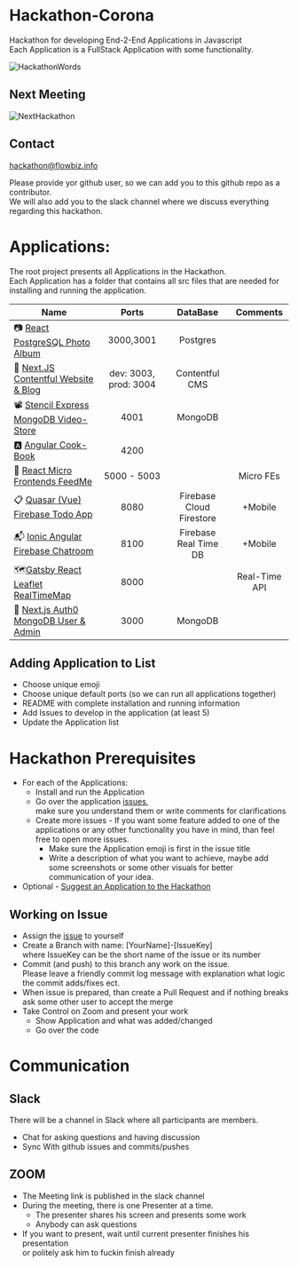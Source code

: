 # Hackathon-Corona
Hackathon for developing End-2-End Applications in Javascript<br>
Each Application is a FullStack Application with some functionality.

![HackathonWords](http://3.16.147.204:5000/HackathonWords.png)
## Next Meeting
![NextHackathon](http://3.16.147.204:5000/Next_Hackathon.png)

## Contact
<a href = "mailto: hackathon@flowbiz.info">hackathon@flowbiz.info</a>

Please provide yor github user, so we can add you to this github repo as a contributor.<br>
We will also add you to the slack channel where we discuss everything regarding this hackathon.

# Applications:
The root project presents all Applications in the Hackathon.<br>
Each Application has a folder that contains all src files that are needed for installing and running the application.

| Name   |      Ports   |      DataBase   |      Comments
|----------|:-------------:|:-------------:|:-------------:|
| 📷 [React PostgreSQL Photo Album](./react_postgreSQL_photo_album/README.md) | 3000,3001 | Postgres
| 📜 [Next.JS Contentful Website & Blog](./nextjs-website/README.md) | dev: 3003, prod: 3004 | Contentful CMS | 
| 📽️ [Stencil Express MongoDB Video-Store](./Stencil_Express_MongoDB_VideoStore/README.md) |    4001 | MongoDB
| 🅰️ [Angular Cook-Book](./angular-cookbook/README.md) |    4200 | 
| 🍱 [React Micro Frontends FeedMe](./React_Micro_Frontends_FeedMe/README.md) |    5000 - 5003 |  | Micro FEs
| 📋 [Quasar (Vue) Firebase Todo App](./Quasar_Firebase_Todo_App/README.md) | 8080 | Firebase Cloud Firestore | +Mobile
| 📬 [Ionic Angular Firebase Chatroom](./Ionic_Angular_Chatroom/README.md) |  8100 |  Firebase Real Time DB |  +Mobile
| 🗺️[Gatsby React Leaflet RealTimeMap](./Gatsby_React_Leaflet_realTimeMap/README.md) | 8000 |  | Real-Time API |
| 🔐 [Next.js Auth0 MongoDB User & Admin](./nextjs_mongodb_auth0_user_n_admin/README.md) | 3000 | MongoDB | |
## <a id="adding-application">Adding Application to List</a>
- Choose unique emoji 
- Choose unique default ports (so we can run all applications together)
- README with complete installation and running information
- Add Issues to develop in the application (at least 5)
- Update the Application list

# Hackathon Prerequisites
- For each of the Applications:
  - Install and run the Application
  - Go over the application [issues](https://github.com/wonderfloyd/Hackathon-Corona/issues),<br>
  make sure you understand them or write comments for clarifications
  - Create more issues - If you want some feature added to one of the applications or any other functionality you have in mind, than feel free to open more issues.
    - Make sure the Application emoji is first in the issue title
    - Write a description of what you want to achieve, maybe add some screenshots or some other visuals for better communication of your idea.
- Optional - [Suggest an Application to the Hackathon](#adding-application)

## Working on Issue
- Assign the [issue](https://github.com/wonderfloyd/Hackathon-Corona/issues) to yourself
- Create a Branch with name: [YourName]-[IssueKey]<br>
where IssueKey can be the short name of the issue or its number
- Commit (and push) to this branch any work on the issue.<br>
Please leave a friendly commit log message with explanation what logic the commit adds/fixes ect.
- When issue is prepared, than create a Pull Request and if nothing breaks ask some other user to accept the merge
- Take Control on Zoom and present your work
  - Show Application and what was added/changed
  - Go over the code

# Communication
## Slack
There will be a channel in Slack where all participants are members.
- Chat for asking questions and having discussion
- Sync With github issues and commits/pushes
## ZOOM
- The Meeting link is published in the slack channel
- During the meeting, there is one Presenter at a time.
  - The presenter shares his screen and presents some work
  - Anybody can ask questions
- If you want to present, wait until current presenter finishes his presentation<br>
or politely ask him to fuckin finish already 
